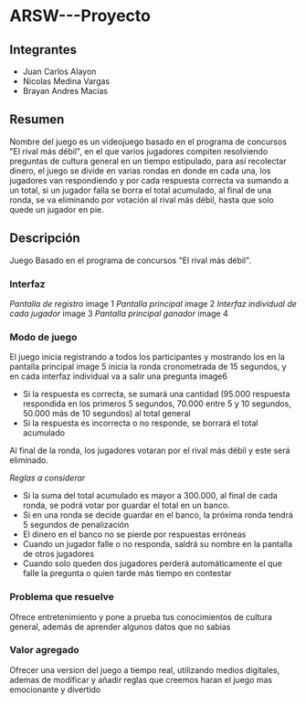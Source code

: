 # ARSW---Proyecto

## Integrantes 
- Juan Carlos Alayon
- Nicolas Medina Vargas
- Brayan Andres Macias

## Resumen
Nombre del juego es un videojuego basado en el programa de concursos "El rival más débil", en el que varios jugadores compiten 
resolviendo preguntas de cultura general en un tiempo estipulado, para así recolectar dinero, el juego se divide en varias rondas
en donde en cada una, los jugadores van respondiendo y por cada respuesta correcta va sumando a un total, si un jugador falla se borra el total
acumulado, al final de una ronda, se va eliminando por votación al rival más débil, hasta que solo quede un jugador en pie.

## Descripción 
Juego Basado en el programa de concursos "El rival más débil". 
### Interfaz 
_Pantalla de registro_
image 1
_Pantalla principal_
image 2
_Interfaz individual de cada jugador_
image 3
_Pantalla principal ganador_
image 4
###  Modo de juego 
El juego inicia registrando a todos los participantes y mostrando los en la pantalla principal
image 5
inicia la ronda cronometrada de 15 segundos, y en cada interfaz individual va a salir una pregunta
image6
- Si la respuesta es correcta, se sumará una cantidad (95.000 respuesta respondida en los primeros 5 segundos, 70.000 entre 5 y 10 segundos, 50.000 más de 10 segundos) al total general
- Si la respuesta es incorrecta o no responde, se borrará el total acumulado

Al final de la ronda, los jugadores votaran por el rival más débil y este será eliminado.

_Reglas a considerar_
- Si la suma del total acumulado es mayor a 300.000, al final de cada ronda, se podrá votar por guardar el total en un banco.
- Si en una ronda se decide guardar en el banco, la próxima ronda tendrá 5 segundos de penalización 
- El dinero en el banco no se pierde por respuestas erróneas 
- Cuando un jugador falle o no responda, saldrá su nombre en la pantalla de otros jugadores 
- Cuando solo queden dos jugadores perderá automáticamente el que falle la pregunta o quien tarde más tiempo en contestar

### Problema que resuelve
Ofrece entretenimiento y pone a prueba tus conocimientos de cultura general, además de aprender algunos datos que no sabias

### Valor agregado
Ofrecer una version del juego a tiempo real, utilizando medios digitales, ademas de modificar y añadir reglas que creemos haran el juego mas emocionante y divertido











